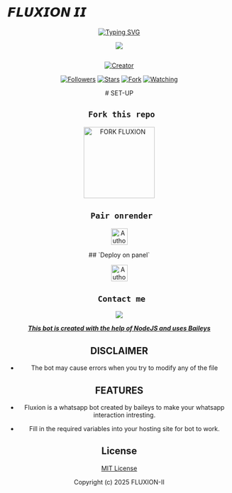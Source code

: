 # 𝙁𝙇𝙐𝙓𝙄𝙊𝙉 𝙄𝙄
<div align="center">
<a href="https://git.io/typing-svg"><img src="https://readme-typing-svg.demolab.com?font=Black+Ops+One&size=50&pause=1000&color=1BAFBAFF&center=true&width=910&height=100&lines=FLUXION-II;MULTI+DEVICE+WHATSAPP+BOT;CODED+BY+OSTYADO; ...;FLUXION II" alt="Typing SVG" /></a>
  </p>
  <p align="center">
<img src="https://files.catbox.moe/2zvckc.jpg"/>
</p>
  

<p align="center">
  <a href="#"><img src="http://readme-typing-svg.herokuapp.com?color=d1fa02&center=true&vCenter=true&multiline=false&lines=FLUXION+BAILEYS+WHATSAPP+BOT" alt="">
</p>
<p align="center">
<a href="#"><img title="Creator" src="https://img.shields.io/badge/Creator-OSTYADO-blue.svg?style=for-the-badge&logo=github"></a>
</p>
<p align="center">
<a href="https://github.com/OSTYADO?tab=followers"><img title="Followers" src="https://img.shields.io/github/followers/OSTYADO?label=Followers&style=social"></a>
<a href="https://github.com/OSTYADO/Fluxion-II/stargazers/"><img title="Stars" src="https://img.shields.io/github/stars/OSTYADO/Fluxion-II?&style=social"></a>
<a href="https://github.com/OSTYADO/Fluxion-II/network/members"><img title="Fork" src="https://img.shields.io/github/forks/OSTYADO/Fluxion-II?style=social"></a>
<a href="https://github.com/OSTYADO/Fluxion-II/watchers"><img title="Watching" src="https://img.shields.io/github/watchers/OSTYADO/Fluxion-II?label=Watching&style=social"></a>
</p>
# SET-UP

## ` Fork this repo`
<p align="centre">
<a href="https://github.com/OSTYADO/Fluxion-II/fork"><img src="https://img.shields.io/badge/Fork%20Create-purple?style=for-the-badge&logo=github" alt="FORK FLUXION" width="160"></a>
<p/>

  
## ` Pair onrender`
<p align="centre">
<a href="https://fluxion-xmd.onrender.com"><img height= "37" title="Author" src="https://img.shields.io/badge/Session-green?style=for-the-badge&logo=render"></a>
<p/>
## `Deploy on panel`
<p align="centre">
<a href="https://www.mediafire.com/file/eaffbrnntazk24f/𝕱𝖑𝖚𝖝𝖎𝖔𝖓+𝖎𝖎.zip/file"><img height= "37" title="Author" src="https://img.shields.io/badge/Session-green?style=for-the-badge&logo=render"></a>
<p/>

 

## ` Contact me`

<p align="center">

<a href="https://api.whatsapp.com/send?phone=254713358303&text=Hello+Ostyado+there+is+an+issue..."><img src="https://img.shields.io/badge/Contact-25D366?style=for-the-badge&logo=whatsapp&logoColor=white" />


***This bot is created with the help of NodeJS and uses [Baileys](https://github.com/whiskeysockets/Baileys)***


## DISCLAIMER
- The bot may cause errors when you try to modify any of the file

## FEATURES
- Fluxion is a whatsapp bot created by baileys to make your whatsapp interaction intresting.


             

- Fill in the required variables into your hosting site for bot to work.
 </h2>
     

    
 





## License

[MIT License](https://github.com/OSTYADO/Fluxion-II/blob/main/LICENSE)

Copyright (c) 2025 FLUXION-II

